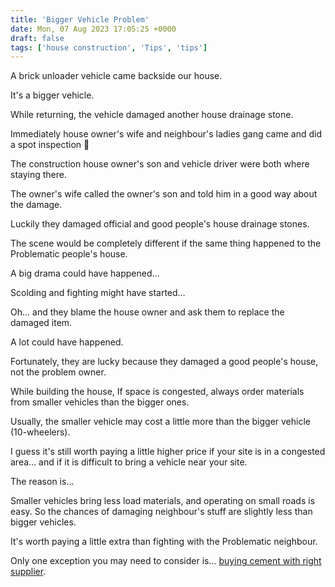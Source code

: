 ```yaml
---
title: 'Bigger Vehicle Problem'
date: Mon, 07 Aug 2023 17:05:25 +0000
draft: false
tags: ['house construction', 'Tips', 'tips']
---
```


A brick unloader vehicle came backside our house.

It's a bigger vehicle.

While returning, the vehicle damaged another house drainage stone.

Immediately house owner's wife and neighbour's ladies gang came and did a spot inspection 🙂

The construction house owner's son and vehicle driver were both where staying there. 

The owner's wife called the owner's son and told him in a good way about the damage.

Luckily they damaged official and good people's house drainage stones.

The scene would be completely different if the same thing happened to the Problematic people's house.

A big drama could have happened…

Scolding and fighting might have started…

Oh… and they blame the house owner and ask them to replace the damaged item.

A lot could have happened.

Fortunately, they are lucky because they damaged a good people's house, not the problem owner.

While building the house, If space is congested, always order materials from smaller vehicles than the bigger ones.

Usually, the smaller vehicle may cost a little more than the bigger vehicle (10-wheelers).

I guess it's still worth paying a little higher price if your site is in a congested area… and if it is difficult to bring a vehicle near your site.

The reason is…

Smaller vehicles bring less load materials, and operating on small roads is easy. So the chances of damaging neighbour's stuff are slightly less than bigger vehicles.

It's worth paying a little extra than fighting with the Problematic neighbour.

Only one exception you may need to consider is... [buying cement with right supplier](https://houseconstructionguide.com/cement-pricing-secrets/).